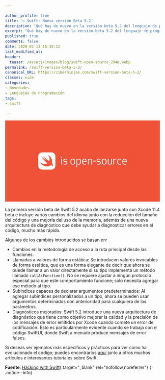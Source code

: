 ```yaml
---

author_profile: true
title: '▷ Swift: Nueva versión Beta 5.2'
description: "Qué hay de nuevo en la versión beta 5.2 del lenguaje de programación Swift"
excerpt: "Qué hay de nuevo en la versión beta 5.2 del lenguaje de programación Swift"
published: true
comments: false
date: 2020-02-13 15:10:12
last_modified_at: 
header:
  teaser: /assets/images/blog/swift-open-source_2048.webp
permalink: /swift-version-beta-5-2/
canonical_URL: https://ciberninjas.com/swift-version-beta-5-2/
classes: wide
categories:
- Novedades
- Lenguajes de Programación
tags:
- Swift

---
```


![Logotipo del lanzamiento 5.2 del lenguaje de Programación de Apple: Swift](/assets/images/blog/swift-open-source_2048.webp "Logotipo del lanzamiento 5.2 del lenguaje de Programación de Apple: Swift")

La primera versión beta de Swift 5.2 acaba de lanzarse junto con Xcode 11.4 beta e incluye varios cambios del idioma junto con la reducción del tamaño del código y una mejoría del uso de la memoria, además de una nueva arquitectura de diagnóstico que debe ayudar a diagnosticar errores en el código, mucho más rápido.

Algunos de los cambios introducidos se basan en:

- Cambios en la metodología de acceso a la ruta principal desde las funciones.
- Llamadas a valores de forma estática: Se introducen valores invocables de forma estática, que es una forma elegante de decir que ahora se puede llamar a un valor directamente si su tipo implementa un método llamado `callAsFunction()`. No se requiere ajustar a ningún protocolo especial para que este comportamiento funcione; solo necesita agregar ese método al tipo.
- Subíndices capaces de declarar argumentos predeterminados: Al agregar subíndices personalizados a un tipo, ahora se pueden usar argumentos determinados con anterioridad para cualquiera de los parámetros.
- Diagnósticos mejorados: Swift 5.2 introduce una nueva arquitectura de diagnóstico que tiene como objetivo mejorar la calidad y la precisión de los mensajes de error emitidos por Xcode cuando comete un error de codificación. Esto es particularmente evidente cuando se trabaja con el código SwiftUI, donde Swift a menudo produce mensajes de error falsos.

Si deseas ver ejemplos más específicos y prácticos para ver cómo ha evolucionado el código; puedes encontrarlos [aquí](https://www.hackingwithswift.com/articles/212/whats-new-in-swift-5-2) junto a otros muchos artículos e interesantes tutoriales sobre Swift.

**Fuente**\: [Hacking with Swift](https://www.hackingwithswift.com/articles/212/whats-new-in-swift-5-2){:target="_blank" rel="nofollow,noreferrer"}
{: .notice--info}